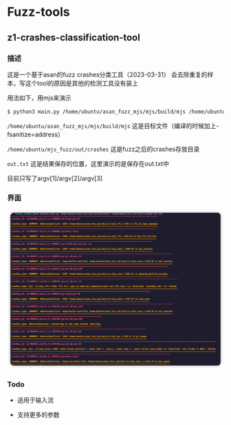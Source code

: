 # Fuzz-tools

## z1-crashes-classification-tool

### 描述

这是一个基于asan的fuzz crashes分类工具（2023-03-31）
会去除重复的样本，写这个tool的原因是其他的检测工具没有装上

用法如下，用mjs来演示

```bash
$ python3 main.py /home/ubuntu/asan_fuzz_mjs/mjs/build/mjs /home/ubuntu/mjs_fuzz/out/crashes out.txt
```

`/home/ubuntu/asan_fuzz_mjs/mjs/build/mjs` 这是目标文件（编译的时候加上-fsanitize=address）

`/home/ubuntu/mjs_fuzz/out/crashes` 这是fuzz之后的crashes存放目录

`out.txt` 这是结果保存的位置，这里演示的是保存在out.txt中

目前只写了argv[1]/argv[2]/argv[3]

### 界面

![](https://github.com/z1r00/Fuzz-tools/blob/main/img/1.png)

### Todo

- 适用于输入流

- 支持更多的参数
